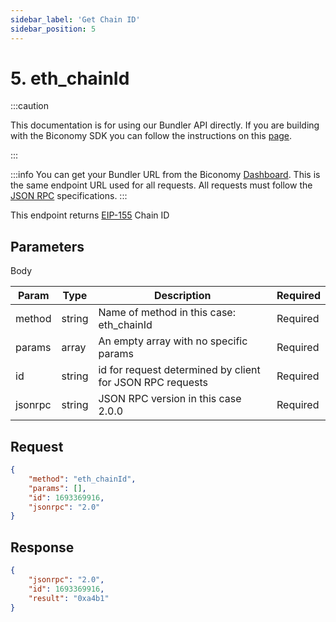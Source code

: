 ```yaml
---
sidebar_label: 'Get Chain ID'
sidebar_position: 5
---
```


# 5. eth_chainId

:::caution

This documentation is for using our Bundler API directly. If you are building with the Biconomy SDK you can follow the instructions on this [page](/Bundler/bundlermethods). 

:::

:::info
You can get your Bundler URL from the Biconomy [Dashboard](https://dashboard.biconomy.io/bundlers). This is the same endpoint URL used for all requests. All requests must follow the [JSON RPC](https://www.jsonrpc.org/specification) specifications.
:::

This endpoint returns [EIP-155](https://eips.ethereum.org/EIPS/eip-155) Chain ID

## Parameters

Body

| Param | Type | Description | Required |
| --------------- | --------------- | --------------- | --------------- |
| method | string | Name of method in this case: eth_chainId | Required |
| params | array | An empty array with no specific params | Required |
| id | string | id for request determined by client for JSON RPC requests  | Required |
| jsonrpc | string | JSON RPC version in this case 2.0.0  | Required |

## Request

```json
{
    "method": "eth_chainId",
    "params": [],
    "id": 1693369916,
    "jsonrpc": "2.0"
}

```

## Response

```json
{
    "jsonrpc": "2.0",
    "id": 1693369916,
    "result": "0xa4b1"
}

```